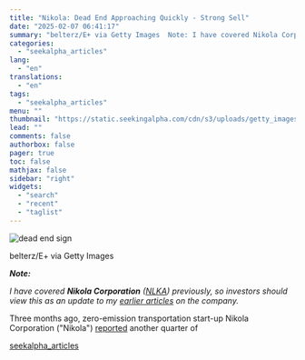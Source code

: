 ```yaml
---
title: "Nikola: Dead End Approaching Quickly - Strong Sell"
date: "2025-02-07 06:41:17"
summary: "belterz/E+ via Getty Images  Note: I have covered Nikola Corporation (NLKA) previously, so investors should view this as an update to my earlier articles on the company. Three months ago, zero-emission transportation start-up Nikola Corporation (\"Nikola\") reported another quarter of"
categories:
  - "seekalpha_articles"
lang:
  - "en"
translations:
  - "en"
tags:
  - "seekalpha_articles"
menu: ""
thumbnail: "https://static.seekingalpha.com/cdn/s3/uploads/getty_images/157293296/image_157293296.jpg"
lead: ""
comments: false
authorbox: false
pager: true
toc: false
mathjax: false
sidebar: "right"
widgets:
  - "search"
  - "recent"
  - "taglist"
---
```


![dead end sign](https://static.seekingalpha.com/cdn/s3/uploads/getty_images/157293296/image_157293296.jpg?io=getty-c-w750)



belterz/E+ via Getty Images





***Note:***

*I have covered **Nikola Corporation*** *([NLKA](https://seekingalpha.com/symbol/NKLA))* *previously, so investors should view this as an update to my* [*earlier articles*](https://seekingalpha.com/author/henrik-alex?source=content_type%3Areact%7Csection%3Amain_content%7Cbutton%3Abody_link&ticker=NKLA#regular_articles&ticker=nkla "https://seekingalpha.com/author/henrik-alex?source=content_type%3Areact%7Csection%3Amain_content%7Cbutton%3Abody_link&ticker=NKLA#regular_articles&ticker=nkla") *on the company.*

Three months ago, zero-emission transportation start-up Nikola Corporation ("Nikola") [reported](https://www.nikolamotor.com/nikola-corporation-reports-third-quarter-2024-results "https://www.nikolamotor.com/nikola-corporation-reports-third-quarter-2024-results") another quarter of

[seekalpha_articles](https://seekingalpha.com/article/4755904-nikola-dead-end-approaching-quickly-strong-sell)
